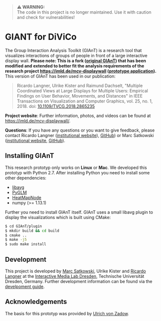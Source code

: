 > **⚠ WARNING:**<br>
> The code in this project is no longer maintained.
> Use it with caution and check for vulnerabilities!

# GIANT for DiViCo

The Group Interaction Analysis Toolkit (GIAnT) is a research tool that visualizes interactions of groups of people in front of a large interactive display wall. **Please note: This is a fork ([original GIAnT](https://github.com/imldresden/GIAnT)) that has been modified and extended to better fit the analysis requirements of the research project https://imld.de/mcv-displaywall ([prototype application](https://github.com/imldresden/mcv-displaywall)).** This version of GIAnT has been used in our publication:

> Ricardo Langner, Ulrike Kister and Raimund Dachselt, "Multiple Coordinated Views at Large Displays for Multiple Users: Empirical Findings on User Behavior, Movements, and Distances" in IEEE
Transactions on Visualization and Computer Graphics, vol. 25, no. 1, 2018.
doi: [10.1109/TVCG.2018.2865235](https://doi.org/10.1109/TVCG.2018.2865235)

**Project website**: Further information, photos, and videos can be found at https://imld.de/mcv-displaywall/.

**Questions**: If you have any questions or you want to give feedback, please contact Ricardo Langner ([institutional website](https://imld.de/en/our-group/team/ricardo-langner/)), [GitHub](https://github.com/derric)) or Marc Satkowski ([institutional website](https://imld.de/en/our-group/team/marc-satkowski/), [GitHub](https://github.com/satkowski)).

## Installing GIAnT

This research prototyp only works on **Linux** or **Mac**. We developed this prototyp with Python 2.7. After installing Python you need to install some other dependencies:
+ [libavg](https://www.libavg.de/site/)
+ [PyGLM](https://github.com/imldresden/PyGLM)
+ [HeatMapNode](https://github.com/imldresden/HeatMapNode)
+ numpy (>= 1.13.1)

Further you need to install GIAnT itself. GIAnT uses a small libavg plugin to display the visualizations which is built using CMake:
```bash
$ cd GIAnT/plugin
$ mkdir build && cd build
$ cmake ..
$ make -j5
$ sudo make install
```

## Development

This project is developed by [Marc Satkowski](https://github.com/satkowski), Ulrike Kister and [Ricardo Langner](https://github.com/derric) at the [Interactive Media Lab Dresden](https://imld.de/), Technische Universität Dresden, Germany. Further development information can be found via the [develpoment guide](DEVELOPMENT.md).

## Acknowledgements

The basis for this prototyp was provided by [Ulrich von Zadow](https://github.com/uzadow).
